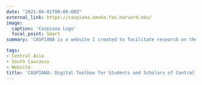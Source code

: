 ```yaml
---
date: "2021-04-01T00:00:00Z"
external_link: https://caspiana.omeka.fas.harvard.edu/
image:
  caption: 'Caspiana Logo'
  focal_point: Smart
summary: 'CASPIANA is a website I created to facilitate research on the fascinating regions spreading east and west of the Caspian Sea. It is hosted by Harvard University’s Davis Center Program on Central Asia. In Caspiana you can find links to selected media sources, government portals, legislation databases, statistics, and academic resources to study eight countries: Armenia, Azerbaijan, Georgia, Kazakhstan, Kyrgyzstan, Tajikistan, Turkmenistan and Uzbekistan.'

tags:
- Central Asia
- South Caucasus
- Website
title: 'CASPIANA: Digital Toolbox for Students and Scholars of Central Asia and South Caucasus'
---
```

